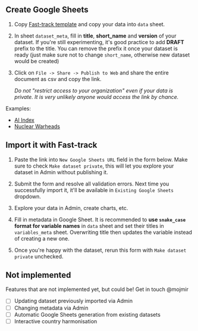 ## Create Google Sheets

1. Copy [Fast-track template](https://docs.google.com/spreadsheets/d/1j_mclAffQ2_jpbVEmI3VOiWRBeclBAIr-U7NpGAdV9A/edit?usp=sharing) and copy your data into `data` sheet.

2. In sheet `dataset_meta`, fill in **title**, **short_name** and **version** of your dataset. If you're still experimenting, it's good practice to add **DRAFT** prefix to the title. You can remove the prefix it once your dataset is ready (just make sure not to change `short_name`, otherwise new dataset would be created)

3. Click on `File -> Share -> Publish to Web` and share the entire document as csv and copy the link.

    _Do not "restrict access to your organization" even if your data is private. It is very unlikely anyone would access the link by chance._


Examples:

* [AI Index](https://docs.google.com/spreadsheets/d/199kcalCjxEyynzS9rdws87T91f18E4O5zjmprHYExnE/edit?usp=sharing)
* [Nuclear Warheads](https://docs.google.com/spreadsheets/d/1ReTohcxpo-dRvnXFzYG4N0YT-HoXh3b6AbG-qIaGTLI/edit?usp=sharing)


## Import it with Fast-track

1. Paste the link into `New Google Sheets URL` field in the form below. Make sure to check `Make dataset private`, this will let you explore your dataset in Admin without publishing it.

2. Submit the form and resolve all validation errors. Next time you successfully import it, it'll be available in `Existing Google Sheets` dropdown.

3. Explore your data in Admin, create charts, etc.

4. Fill in metadata in Google Sheet. It is recommended to **use `snake_case` format for variable names** in `data` sheet and set their titles in `variables_meta` sheet. Overwriting title then updates the variable instead of creating a new one.

5. Once you're happy with the dataset, rerun this form with `Make dataset private` unchecked.


## Not implemented

Features that are not implemented yet, but could be! Get in touch @mojmir

- [ ] Updating dataset previously imported via Admin
- [ ] Changing metadata via Admin
- [ ] Automatic Google Sheets generation from existing datasets
- [ ] Interactive country harmonisation
